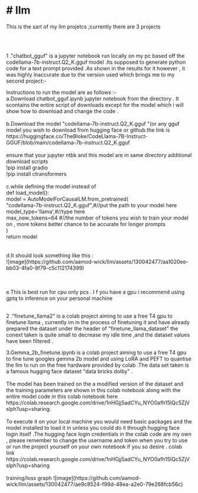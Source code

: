 <html>
  <head><h1># llm</h1></head>
<body>
<p>This is the sart of my llm projetcs ;currently there are 3 projects</p>

<br><br>
<p>1 ."chatbot_gguf" is a jupyter notebook run locally on my pc based off the codellama-7b-instruct.Q2_K.gguf model .Its supposed to generate python code for a text prompt provided .As shown in the results for it however , it was highly inaccurate due to the version used which brings me to my second project:-</p>
<p>Instructions to run the model are as follows :-
<br>
a.Download chatbot_gguf.ipynb jupyter notebook from the directory . It scontains the entire script of downloads except for the model which i will show how to download and change the code .
<br><br>
b.Download the model "codellama-7b-instruct.Q2_K.gguf "(or any gguf model you wish to download from hugging face or github.the link is https://huggingface.co/TheBloke/CodeLlama-7B-Instruct-GGUF/blob/main/codellama-7b-instruct.Q2_K.gguf<br><br>
  ensure that your jupyter ntbk and this model are in same directory 
  additional download scripts <br>
  !pip install gradio<br>
!pip install ctransformers
<br><br>
c.while defining the model instead of<br>
  def load_model():<br>
    model = AutoModelForCausalLM.from_pretrained(<br>
        "codellama-7b-instruct.Q2_K.gguf",#//put the path to your model here<br> 
        model_type='llama',#//type here<br>
        max_new_tokens=64 #//the number of tokens you wish to train your model on , more tokens better chance to be accurate for longer prompts<br>
    )<br>
    return model<br>
  <br><br>
d.It should look something like this : <br>
  ![image](https://github.com/aamod-wick/llm/assets/130042477/aa1020ee-bb03-4fa0-8f79-c5c112174399)


<br><br>
e.This is best run for cpu only pcs . I f you have a gpu i recommend using gptq to inference on your personal machine <br><br>
</p>
<p>2 ."finetune_llama2" is a colab project aiming to use a free T4 gpu to finetune llama , currently im in the process of finetuning it and have already prepared the dataset under the header of "finetune_llama_dataset" the conext taken is quite small to decrease my idle time ,and the dataset values have been filtered .</p>
<p>3.Gemma_2b_finetune.ipynb is a colab project aiming to use a free T4 gpu to fine tune googles gemma 2b model and using LoRA and PEFT to quantise the llm to run on the free hardware provided by colab .The data set taken is a famous hugging face dataset "data bricks dolby" .<br><br>
The model has been trained on the a  modified version of the dataset and the training parameters are shown in this colab notebook along with the entire model code in this colab notebook here https://colab.research.google.com/drive/1nHGjj5adCYu_NYO0afh15IQc5ZjVslph?usp=sharing.<br><br>
To execute it on your local machine you would need basic packages and the model installed to load it in unless you could do it through hugging face login itself .The hugging face login credentials in the colab code are my own , please remember to change the username and token when you try to use or run the project yourself on your own notebook if you so desire .
colab link https://colab.research.google.com/drive/1nHGjj5adCYu_NYO0afh15IQc5ZjVslph?usp=sharing<br><br>
training/loss graph ![image](https://github.com/aamod-wick/llm/assets/130042477/ae9c8524-f99d-48ea-a2e0-79e268fcb56c)

  
</p>
</body>
</html>
